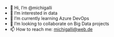 - 👋 Hi, I’m @michigalli
- 👀 I’m interested in data
- 🌱 I’m currently learning Azure DevOps
- 💞️ I’m looking to collaborate on Big Data projects
- 📫 How to reach me: michigalli@web.de

<!---
michigalli/michigalli is a ✨ special ✨ repository because its `README.md` (this file) appears on your GitHub profile.
You can click the Preview link to take a look at your changes.
--->
